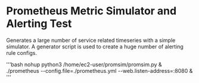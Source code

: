 # Prometheus Metric Simulator and Alerting Test

Generates a large number of service related timeseries with a simple simulator. A generator script is used to create a huge number of alerting rule configs.

'''bash
nohup python3 /home/ec2-user/promsim/promsim.py &
./prometheus --config.file=./prometheus.yml --web.listen-address=:8080 &
'''
